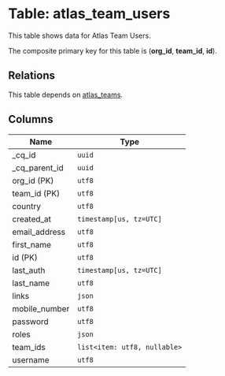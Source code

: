 # Table: atlas_team_users

This table shows data for Atlas Team Users.

The composite primary key for this table is (**org_id**, **team_id**, **id**).

## Relations

This table depends on [atlas_teams](atlas_teams).

## Columns

| Name          | Type          |
| ------------- | ------------- |
|_cq_id|`uuid`|
|_cq_parent_id|`uuid`|
|org_id (PK)|`utf8`|
|team_id (PK)|`utf8`|
|country|`utf8`|
|created_at|`timestamp[us, tz=UTC]`|
|email_address|`utf8`|
|first_name|`utf8`|
|id (PK)|`utf8`|
|last_auth|`timestamp[us, tz=UTC]`|
|last_name|`utf8`|
|links|`json`|
|mobile_number|`utf8`|
|password|`utf8`|
|roles|`json`|
|team_ids|`list<item: utf8, nullable>`|
|username|`utf8`|